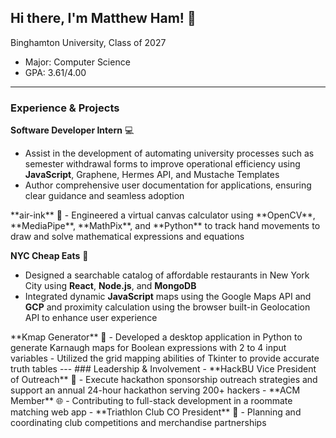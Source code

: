 ## Hi there, I'm Matthew Ham! 👋

Binghamton University, Class of 2027
- Major: Computer Science
- GPA: 3.61/4.00
---
### Experience & Projects
**Software Developer Intern** 💻
- Assist in the development of automating university processes such as semester withdrawal forms to improve operational efficiency using **JavaScript**, Graphene, Hermes API, and Mustache Templates
- Author comprehensive user documentation for applications, ensuring clear guidance and seamless adoption

<!--->
**air-ink** 🥟
- Engineered a virtual canvas calculator using **OpenCV**, **MediaPipe**, **MathPix**, and **Python** to track hand movements to draw and solve mathematical expressions and equations
<!--->
**NYC Cheap Eats** 🥟
- Designed a searchable catalog of affordable restaurants in New York City using **React**, **Node.js**, and **MongoDB**
- Integrated dynamic **JavaScript** maps using the Google Maps API and **GCP** and proximity calculation using the browser built-in Geolocation API to enhance user experience
<!--->
**Kmap Generator** 🏁
- Developed a desktop application in Python to generate Karnaugh maps for Boolean expressions with 2 to 4 input variables
- Utilized the grid mapping abilities of Tkinter to provide accurate truth tables
---
### Leadership & Involvement
- **HackBU Vice President of Outreach** 🤖 - Execute hackathon sponsorship outreach strategies and support an annual 24-hour hackathon serving 200+ hackers
- **ACM Member** 🌐 - Contributing to full-stack development in a roommate matching web app
- **Triathlon Club CO President** 🏃 - Planning and coordinating club competitions and merchandise partnerships

<!--
**ham70/ham70** is a ✨ _special_ ✨ repository because its `README.md` (this file) appears on your GitHub profile.

Here are some ideas to get you started:

- 🔭 I’m currently working on ...
- 🌱 I’m currently learning ...
- 👯 I’m looking to collaborate on ...
- 🤔 I’m looking for help with ...
- 💬 Ask me about ...
- 📫 How to reach me: ...
- 😄 Pronouns: ...
- ⚡ Fun fact: ...
-->
